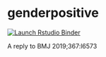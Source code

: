 # genderpositive

<!-- badges: start -->
[![Launch Rstudio Binder](http://mybinder.org/badge_logo.svg)](https://mybinder.org/v2/gh/zambujo/genderpositive/master?urlpath=rstudio)
<!-- badges: end -->

A reply to BMJ 2019;367:l6573

